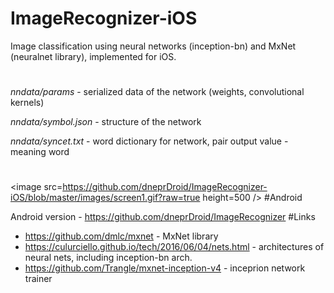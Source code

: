 # ImageRecognizer-iOS
Image classification using neural networks (inception-bn) and MxNet (neuralnet library), implemented for iOS.
#
*nndata/params* - serialized data of the network (weights, convolutional kernels)

*nndata/symbol.json* - structure of the network 

*nndata/syncet.txt* - word dictionary for network, pair output value - meaning word 
#
<image src=https://github.com/dneprDroid/ImageRecognizer-iOS/blob/master/images/screen1.gif?raw=true height=500 />
#Android

Android version - https://github.com/dneprDroid/ImageRecognizer
#Links
  * https://github.com/dmlc/mxnet - MxNet library 
  * https://culurciello.github.io/tech/2016/06/04/nets.html - architectures of neural nets, including inception-bn arch.
  * https://github.com/Trangle/mxnet-inception-v4 - inceprion network trainer
